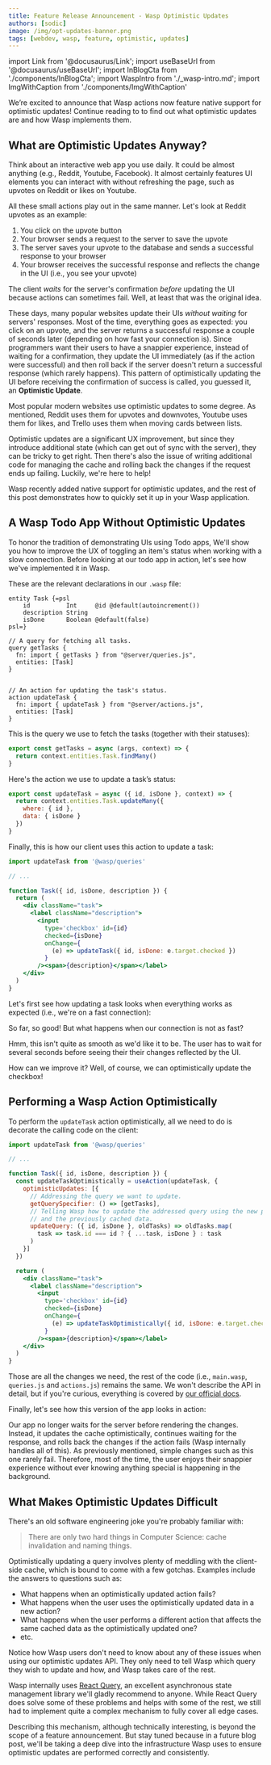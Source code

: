 ```yaml
---
title: Feature Release Announcement - Wasp Optimistic Updates
authors: [sodic]
image: /img/opt-updates-banner.png
tags: [webdev, wasp, feature, optimistic, updates]
---
```


import Link from '@docusaurus/Link';
import useBaseUrl from '@docusaurus/useBaseUrl';
import InBlogCta from './components/InBlogCta';
import WaspIntro from './_wasp-intro.md';
import ImgWithCaption from './components/ImgWithCaption'

We’re excited to announce that Wasp actions now feature native support for optimistic updates!
Continue reading to to find out what optimistic updates are and how Wasp implements them.

<ImgWithCaption
    alt="Wasp TS support"
    source="img/opt-updates-banner.png"
/>

<!--truncate-->

## What are Optimistic Updates Anyway?

Think about an interactive web app you use daily. It could be almost anything (e.g., Reddit, Youtube, Facebook). It almost certainly features UI elements you can interact with without refreshing the page, such as upvotes on Reddit or likes on Youtube.

All these small actions play out in the same manner. Let's look at Reddit upvotes as an example:

1. You click on the upvote button
2. Your browser sends a request to the server to save the upvote
3. The server saves your upvote to the database and sends a successful response to your browser
4. Your browser receives the successful response and reflects the change in the UI (i.e., you see your upvote)

The client *waits* for the server's confirmation *before* updating the UI because actions can sometimes fail. Well, at least that was the original idea.

These days, many popular websites update their UIs *without waiting* for servers' responses. Most of the time, everything goes as expected: you click on an upvote, and the server returns a successful response a couple of seconds later (depending on how fast your connection is). Since programmers want their users to have a snappier experience, instead of waiting for a confirmation, they update the UI immediately (as if the action were successful) and then roll back if the server doesn't return a successful response (which rarely happens). This pattern of optimistically updating the UI before receiving the confirmation of success is called, you guessed it, an **Optimistic Update**.

Most popular modern websites use optimistic updates to some degree. As mentioned, Reddit uses them for upvotes and downvotes, Youtube uses them for likes, and Trello uses them when moving cards between lists.

Optimistic updates are a significant UX improvement, but since they introduce additional state (which can get out of sync with the server), they can be tricky to get right. Then there's also the issue of writing additional code for managing the cache and rolling back the changes if the request ends up failing. Luckily, we're here to help!

Wasp recently added native support for optimistic updates, and the rest of this post demonstrates how to quickly set it up in your Wasp application.

## A Wasp Todo App Without Optimistic Updates

To honor the tradition of demonstrating UIs using Todo apps, We'll show you how to improve the UX of toggling an item's status when working with a slow connection.
Before looking at our todo app in action, let's see how we've implemented it in Wasp.

These are the relevant declarations in our `.wasp` file:
```wasp title=main.wasp
entity Task {=psl
    id          Int     @id @default(autoincrement())
    description String
    isDone      Boolean @default(false)
psl=}

// A query for fetching all tasks.
query getTasks {
  fn: import { getTasks } from "@server/queries.js",
  entities: [Task]
}


// An action for updating the task's status.
action updateTask {
  fn: import { updateTask } from "@server/actions.js",
  entities: [Task]
}
```
This is the query we use to fetch the tasks (together with their statuses):
```js title=queries.js
export const getTasks = async (args, context) => {
  return context.entities.Task.findMany()
}
```
Here's the action we use to update a task’s status:
```js title=actions.js
export const updateTask = async ({ id, isDone }, context) => {
  return context.entities.Task.updateMany({
    where: { id },
    data: { isDone }
  })
}
```
Finally, this is how our client uses this action to update a task:
```jsx title=MainPage.js
import updateTask from '@wasp/queries'

// ...

function Task({ id, isDone, description }) {
  return (
    <div className="task">
      <label className="description">
        <input
          type='checkbox' id={id}
          checked={isDone}
          onChange={
            (e) => updateTask({ id, isDone: e.target.checked })
          }
        /><span>{description}</span></label>
    </div>
  )
}
```
Let's first see how updating a task looks when everything works as expected (i.e., we're on a fast connection):

<ImgWithCaption
    alt="Normal todo list"
    source="img/optimistic-update-feature-announcement-normal.gif"
/>

So far, so good! But what happens when our connection is not as fast?

<ImgWithCaption
    alt="Todo list with lag"
    source="img/optimistic-update-feature-announcement-lag.gif"
/>

Hmm, this isn't quite as smooth as we'd like it to be.
The user has to wait for several seconds before seeing their their changes reflected by the UI.

How can we improve it? Well, of course, we can optimistically update the checkbox!

## Performing a Wasp Action Optimistically
To perform the `updateTask` action optimistically, all we need to do is decorate the calling code on the client:
```jsx {6-16,25} title=MainPage.js 
import updateTask from '@wasp/queries'

// ...

function Task({ id, isDone, description }) {
  const updateTaskOptimistically = useAction(updateTask, {
    optimisticUpdates: [{
      // Addressing the query we want to update.
      getQuerySpecifier: () => [getTasks],
      // Telling Wasp how to update the addressed query using the new payload
      // and the previously cached data.
      updateQuery: ({ id, isDone }, oldTasks) => oldTasks.map(
        task => task.id === id ? { ...task, isDone } : task
      )
    }]
  })

  return (
    <div className="task">
      <label className="description">
        <input
          type='checkbox' id={id}
          checked={isDone}
          onChange={
            (e) => updateTaskOptimistically({ id, isDone: e.target.checked })
          }
        /><span>{description}</span></label>
    </div>
  )
}
```
Those are all the changes we need, the rest of the code (i.e., `main.wasp`, `queries.js` and `actions.js`) remains the same. We won't describe the API in detail, but if you're curious, everything is covered by [our official docs](/docs/data-model/operations/actions#the-useaction-hook-and-optimistic-updates).

Finally, let's see how this version of the app looks in action:

<ImgWithCaption
    alt="Optimistically updated todo list"
    source="img/optimistic-update-feature-announcement-fixed.gif"
/>


Our app no longer waits for the server before rendering the changes. Instead, it updates the cache optimistically, continues waiting for the response, and rolls back the changes if the action fails (Wasp internally handles all of this). As previously mentioned, simple changes such as this one rarely fail. Therefore, most of the time, the user enjoys their snappier experience without ever knowing anything special is happening in the background.

## What Makes Optimistic Updates Difficult 
There's an old software engineering joke you're probably familiar with:
> There are only two hard things in Computer Science: cache invalidation and naming things.

Optimistically updating a query involves plenty of meddling with the client-side cache, which is bound to come with a few gotchas. Examples include the answers to questions such as:

- What happens when an optimistically updated action fails?
- What happens when the user uses the optimistically updated data in a new action?
- What happens when the user performs a different action that affects the same cached data as the optimistically updated one?
- etc.

Notice how Wasp users don't need to know about any of these issues when using our optimistic updates API. They only need to tell Wasp which query they wish to update and how, and Wasp takes care of the rest.

Wasp internally uses [React Query](https://tanstack.com/query/v4), an excellent asynchronous state management library we'll gladly recommend to anyone. While React Query does solve some of these problems and helps with some of the rest, we still had to implement quite a complex mechanism to fully cover all edge cases.

Describing this mechanism, although technically interesting, is beyond the scope of a feature announcement. But stay tuned because in a future blog post, we'll be taking a deep dive into the infrastructure Wasp uses to ensure optimistic updates are performed correctly and consistently.
